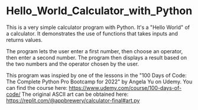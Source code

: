 # Hello_World_Calculator_with_Python
This is a very simple calculator program with Python. It's a "Hello World" of a calculator. It demonstrates the use of functions that takes inputs and returns values.

The program lets the user enter a first number, then choose an operator, then enter a second number. The program then displays a result based on the two numbers and the operator chosen by the user.

This program was inspied by one of the lessons in the "100 Days of Code: The Complete Python Pro Bootcamp for 2022" by Angela Yu on Udemy.
You can find the course here: https://www.udemy.com/course/100-days-of-code/
The original ASCII art can be obtained here: https://replit.com/@appbrewery/calculator-final#art.py
